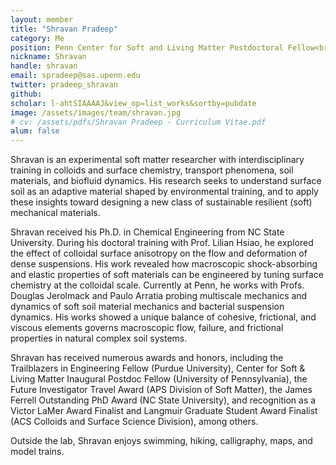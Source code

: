 ```yaml
---
layout: member
title: "Shravan Pradeep"
category: Me
position: Penn Center for Soft and Living Matter Postdoctoral Fellow<br>Postdoctoral Fellow, NSF-ERC for Internet of Things for Precision Agriculture<br>Department of Earth and Environmental Science, University of Pennsylvania
nickname: Shravan
handle: shravan
email: spradeep@sas.upenn.edu
twitter: pradeep_shravan
github: 
scholar: l-ahtSIAAAAJ&view_op=list_works&sortby=pubdate
image: /assets/images/team/shravan.jpg
# cv: /assets/pdfs/Shravan Pradeep - Curriculum Vitae.pdf
alum: false
---
```

Shravan is an experimental soft matter researcher with interdisciplinary training in colloids and surface chemistry, transport phenomena, soil materials, and biofluid dynamics. His research seeks to understand surface soil as an adaptive material shaped by environmental training, and to apply these insights toward designing a new class of sustainable resilient (soft) mechanical materials.

Shravan received his Ph.D. in Chemical Engineering from NC State University. During his doctoral training with Prof. Lilian Hsiao, he explored the effect of colloidal surface anisotropy on the flow and deformation of dense suspensions. His work revealed how macroscopic shock-absorbing and elastic properties of soft materials can be engineered by tuning surface chemistry at the colloidal scale. Currently at Penn, he works with Profs. Douglas Jerolmack and Paulo Arratia probing multiscale mechanics and dynamics of soft soil material mechanics and bacterial suspension dynamics. His works showed a unique balance of cohesive, frictional, and viscous elements governs macroscopic flow, failure, and frictional properties in natural complex soil systems. 

Shravan has received numerous awards and honors, including the Trailblazers in Engineering Fellow (Purdue University), Center for Soft & Living Matter Inaugural Postdoc Fellow (University of Pennsylvania), the Future Investigator Travel Award (APS Division of Soft Matter), the James Ferrell Outstanding PhD Award (NC State University), and recognition as a Victor LaMer Award Finalist and Langmuir Graduate Student Award Finalist (ACS Colloids and Surface Science Division), among others. 

Outside the lab, Shravan enjoys swimming, hiking, calligraphy, maps, and model trains.

